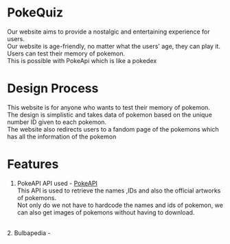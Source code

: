 # PokeQuiz
Our website aims to provide a nostalgic and entertaining experience for users.<br>
Our website is age-friendly, no matter what the users' age, they can play it.<br>
Users can test their memory of pokemon. <br>
This is possible with PokeApi which is like a pokedex<br>

# Design Process
This website is for anyone who wants to test their memory of pokemon.<br>
The design is simplistic and takes data of pokemon based on the unique number ID given to each pokemon.<br>
The website also redirects users to a fandom page of the pokemons which has all the information of the pokemon <br>

# Features
1. PokeAPI API used - <a href = "https://pokeapi.co/api/v2/pokemon/" target = "_Blank">PokeAPI</a><br>
This API is used to retrieve the names ,IDs and also the official artworks of pokemons.<br>
Not only do we not have to hardcode the names and ids of pokemon, we can also get images of pokemons without having to download.<br>
<br>
2. Bulbapedia - <a href = "https://bulbapedia.bulbagarden.net/" target = "_Blank"></a>
